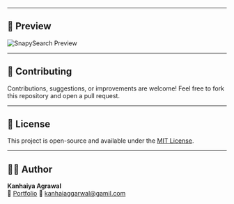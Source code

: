 
---

## 📸 Preview

![SnapySearch Preview](https://i.postimg.cc/43xVg371/Screenshot-2025-06-24-182733.png)

---

## 📢 Contributing

Contributions, suggestions, or improvements are welcome! Feel free to fork this repository and open a pull request.

---

## 📃 License

This project is open-source and available under the [MIT License](LICENSE).

---

## 🙋‍♂️ Author

**Kanhaiya Agrawal**  
🔗 [Portfolio](https://your-portfolio-link.com)
📧 kanhaiaggarwal@gamil.com
